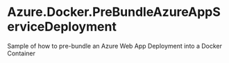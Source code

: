 # Azure.Docker.PreBundleAzureAppServiceDeployment
Sample of how to pre-bundle an Azure Web App Deployment into a Docker Container

